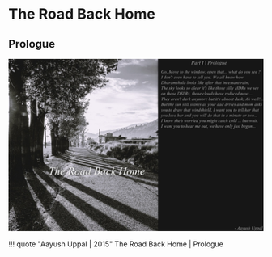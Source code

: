 # The Road Back Home

## Prologue

![The Road Back Home](../img/road_back_home.jpg?style=centerme "The Road Back Home")

!!! quote "Aayush Uppal | 2015"
    The Road Back Home | Prologue

[^1]: `Dharamshala`, `Nostalgia`, `Prologue`, `The road back home`, `mountains`
